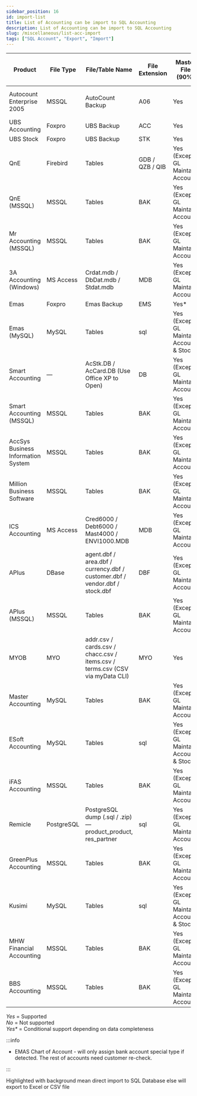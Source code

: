 ```yaml
---
sidebar_position: 16
id: import-list
title: List of Accounting can be import to SQL Accounting
description: List of Accounting can be import to SQL Accounting 
slug: /miscellaneous/list-acc-import
tags: ["SQL Account", "Export", "Import"]
---
```



| Product | File Type | File/Table Name | File Extension | Master File (90%) | Opening Balance (70–80%) | Current Transactions (70–80%) | Remarks |
|----------|------------|------------------|----------------|-------------------|---------------------------|--------------------------------|----------|
| Autocount Enterprise 2005 | MSSQL | AutoCount Backup | A06 | Yes | Yes | Yes (Except Sales & Purchase Outstanding) |  |
| UBS Accounting | Foxpro | UBS Backup | ACC | Yes | Yes | No |  |
| UBS Stock | Foxpro | UBS Backup | STK | Yes | Yes | No |  |
| QnE | Firebird | Tables | GDB / QZB / QIB | Yes (Except GL Maintain Account) | No | No |  |
| QnE (MSSQL) | MSSQL | Tables | BAK | Yes (Except GL Maintain Account) | No | No |  |
| Mr Accounting (MSSQL) | MSSQL | Tables | BAK | Yes (Except GL Maintain Account) | No | No |  |
| 3A Accounting (Windows) | MS Access | Crdat.mdb / DbDat.mdb / Stdat.mdb | MDB | Yes (Except GL Maintain Account) | No | No |  |
| Emas | Foxpro | Emas Backup | EMS | Yes* | Yes | No |  |
| Emas (MySQL) | MySQL | Tables | sql | Yes (Except GL Maintain Account & Stock) | No | No |  |
| Smart Accounting | — | AcStk.DB / AcCard.DB (Use Office XP to Open) | DB | Yes (Except GL Maintain Account) | No | No |  |
| Smart Accounting (MSSQL) | MSSQL | Tables | BAK | Yes (Except GL Maintain Account) | No | No |  |
| AccSys Business Information System | MSSQL | Tables | BAK | Yes (Except GL Maintain Account) | No | No |  |
| Million Business Software | MSSQL | Tables | BAK | Yes (Except GL Maintain Account) | Yes | No |  |
| ICS Accounting | MS Access | Cred6000 / Debt6000 / Mast4000 / ENVI1000.MDB | MDB | Yes (Except GL Maintain Account) | No | No |  |
| APlus | DBase | agent.dbf / area.dbf / currency.dbf / customer.dbf / vendor.dbf / stock.dbf | DBF | Yes (Except GL Maintain Account) | No | No |  |
| APlus (MSSQL) | MSSQL | Tables | BAK | Yes (Except GL Maintain Account) | No | No |  |
| MYOB | MYO | addr.csv / cards.csv / chacc.csv / items.csv / terms.csv (CSV via myData CLI) | MYO | Yes | No | No |  |
| Master Accounting | MySQL | Tables | BAK | Yes (Except GL Maintain Account) | No | No |  |
| ESoft Accounting | MySQL | Tables | sql | Yes (Except GL Maintain Account & Stock) | No | No |  |
| iFAS Accounting | MSSQL | Tables | BAK | Yes (Except GL Maintain Account) | No | No |  |
| Remicle | PostgreSQL | PostgreSQL dump (.sql / .zip) — product_product, res_partner | sql | Yes (Except GL Maintain Account) | No | No |  |
| GreenPlus Accounting | MSSQL | Tables | BAK | Yes (Except GL Maintain Account) | No | No |  |
| Kusimi | MySQL | Tables | sql | Yes (Except GL Maintain Account & Stock) | No | No |  |
| MHW Financial Accounting | MSSQL | Tables | BAK | Yes (Except GL Maintain Account) | No | No |  |
| BBS Accounting | MSSQL | Tables | BAK | Yes (Except GL Maintain Account) | No | No |  |

*Yes* = Supported  
*No* = Not supported  
*Yes\** = Conditional support depending on data completeness

:::info

* EMAS Chart of Account - will only assign bank account special type if detected. The rest of accounts need customer re-check.

:::

Highlighted with background mean direct import to SQL Database else will export to Excel or CSV file
